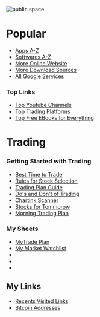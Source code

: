 ![public space](https://github.com/SanjeevStephan/Kali-Linux/blob/master/102-Kali-Linux-on-Window/figlet-images/figlet-public-space-02.jpg)

# Popular
* <a href="https://github.com/SanjeevStephan/MySpace-Public/blob/master/Apps-A-Z.md">Apps A-Z</a>
* <a href="https://github.com/SanjeevStephan/MySpace-Public/blob/master/Softwares-A-Z.md">Softwares A-Z</a>
* <a href="https://github.com/SanjeevStephan/MySpace-Public/blob/master/Online-Websites.md">More Online Website</a>
* <a href="https://github.com/SanjeevStephan/MySpace-Public/blob/master/Website-for-Downloads.md">More Download Sources</a>
* <a href="https://github.com/SanjeevStephan/MySpace-Public/blob/master/Google-Links.md">All Google Services</a>

### Top Links
  * <a href="https://docs.google.com/spreadsheets/d/1WNPB7SAbdlT-_fgW4uHkpycWEvDjDZTESRWKDZAr0W4/edit?usp=sharing">Top Youtube Channels</a>
  * <a href="https://github.com/SanjeevStephan/MySpace-Public/blob/master/Trading-Platforms.md">Top Trading Platforms</a>
  * <a href="https://drive.google.com/drive/folders/1N1FAECgBaZPfJQVmIdMZ32Sc03BgLIdW?usp=sharing">Top Free EBooks for Everything</a>
# Trading
### Getting Started with Trading
* <a href="https://docs.google.com/document/d/163hkjHHyAXQzUFy6H_UUp5eTPjWmS6T1FB2JJuFq_DU/edit?usp=sharing">Best Time to Trade</a>  
* <a href="https://docs.google.com/document/d/1kc2bUseHM10C9Mx2Z-gHmP17j92VUsXtKS6FPRDAiR0/edit?usp=sharing">Rules for Stock Selection</a>
* <a href="https://docs.google.com/document/d/1STXKFZ4RTY6mIrIoPPwCadmFIB2WuLVQSfdtsPigylY/edit?usp=sharing">Trading Plan Guide</a>
* <a href="https://docs.google.com/document/d/1QQdtsPNUKRYFzYyTi6GJiY1eDiIreGF20WCtji2BRW0/edit?usp=sharing">Do's and Don't of Trading</a>
* <a href="https://docs.google.com/document/d/1LMyuxOnvF9E1eu-PByNDHNFkztF05BXxabyHE6gGCt4/edit?usp=sharing">Chartink Scanner</a>
* <a href="https://docs.google.com/spreadsheets/d/1sp9XdrGcD3y2up0U6DduMEBhLIE2gtjEFhGsweyPij8/edit?usp=sharing">Stocks for Tommorow</a>
* <a href="">Morning Trading Plan</a>
### My Sheets
* <a href="https://docs.google.com/spreadsheets/d/191gXOHCBMKwiu4aadAqXVDjPOVWmEIZLMOcAl7wlQhw/edit?usp=sharing">MyTrade Plan</a>
* <a href="https://docs.google.com/spreadsheets/d/1OmdbG3-OWwYQFhlYSlQQM1EodhKV3NR5vKMgHuW19UU/edit?usp=sharing">My Market Watchlist</a>
* <a href=""></a>
* <a href=""></a>
* <a href=""></a>
## My Links 
* <a href="https://github.com/SanjeevStephan/MySpace-Public/blob/master/MyBitcoin-Address.md">Recents Visited Links</a>
* <a href="https://github.com/SanjeevStephan/MySpace-Public/blob/master/MyBitcoin-Address.md">Bitcoin Addresses</a>
